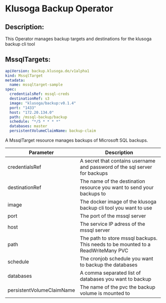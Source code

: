 # Klusoga Backup Operator

## Description:
This Operator manages backup targets and destinations for the klusoga backup cli tool

## MssqlTargets:
```yaml
apiVersion: backup.klusoga.de/v1alpha1
kind: MssqlTarget
metadata:
  name: mssqltarget-sample
spec:
  credentialsRef: mssql-creds
  destinationRef: s3
  image: "klusoga/backup:v0.1.4"
  port: "1433"
  host: "172.20.134.0"
  path: /mssql-backup/backup
  schedule: "*/5 * * * *"
  databases: master
  persistentVolumeClaimName: backup-claim
```

A MssqlTarget resource manages backups of Microsoft SQL backups.

| Parameter                 | Description                                                                      |
|---------------------------|----------------------------------------------------------------------------------|
| credentialsRef            | A secret that contains username and password of the sql server for backups       |
| destinationRef            | The name of the destination resource you want to send your backups to            |
| image                     | The docker image of the klusoga backup cli tool you want to use                  |
| port                      | The port of the mssql server                                                     |
| host                      | The service IP adress of the mssql server                                        |
| path                      | The path to store mssql backups. This needs to be mounted to a ReadWriteMany PVC |
| schedule                  | The cronjob schedule you want to backup the databases                            |
| databases                 | A comma separated list of databases you want to backup                           |
| persistentVolumeClaimName | The name of the pvc the backup volume is mounted to                              |

